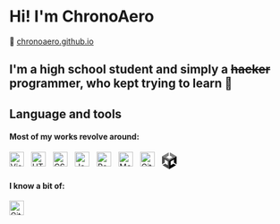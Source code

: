 # Hi! I'm ChronoAero

🔗 [chronoaero.github.io](chronoaero.github.io)

## I'm a high school student and simply a ~~hacker~~ programmer, who kept trying to learn 👾

## Language and tools

#### Most of my works revolve around:

<img align="left" alt="Visual Studio Code" width="26px" src="https://cdn.jsdelivr.net/gh/devicons/devicon/icons/vscode/vscode-original.svg" style="padding-right:10px;" />
<img align="left" alt="HTML5" width="26px" src="https://cdn.jsdelivr.net/gh/devicons/devicon/icons/html5/html5-original.svg" style="padding-right:10px;" />
<img align="left" alt="CSS3" width="26px" src="https://cdn.jsdelivr.net/gh/devicons/devicon/icons/css3/css3-original.svg" style="padding-right:10px;" />
<img align="left" alt="JavaScript" width="26px" src="https://cdn.jsdelivr.net/gh/devicons/devicon/icons/javascript/javascript-original.svg" style="padding-right:10px;" />
<img align="left" alt="React" width="26px" src="https://cdn.jsdelivr.net/gh/devicons/devicon/icons/react/react-original.svg" style="padding-right:10px;" />
<img align="left" alt="MongoDB" width="26px" src="https://cdn.jsdelivr.net/gh/devicons/devicon/icons/mongodb/mongodb-original.svg" style="padding-right:10px;" />
<img align="left" alt="GitHub" width="26px" src="https://user-images.githubusercontent.com/3369400/139448065-39a229ba-4b06-434b-bc67-616e2ed80c8f.png" style="padding-right:10px;" />
<svg version="1.1" id="Logo" xmlns="http://www.w3.org/2000/svg" width="80px" x="0" y="0" viewBox="0 0 130.5 48" xml:space="preserve" width="87" height="32"><style>.st0{fill:#4c4c4c}</style><path class="st0" d="M42.5 33.6V11.2L23.1 0v8.6l7.6 4.4c.3.2.3.6 0 .7l-9 5.2c-.3.2-.6.1-.8 0l-9-5.2c-.3-.1-.3-.6 0-.7l7.6-4.4V0L0 11.2v22.4-.1.1l7.4-4.3v-8.8c0-.3.4-.5.6-.4l9 5.2c.3.2.4.4.4.7v10.4c0 .3-.4.5-.6.4l-7.6-4.4-7.4 4.3L21.2 48l19.4-11.2-7.4-4.3-7.6 4.4c-.3.2-.6 0-.6-.4V26.1c0-.3.2-.6.4-.7l9-5.2c.3-.2.6 0 .6.4v8.8l7.5 4.2z"></path><path d="M21.2 48l19.4-11.2-7.4-4.3-7.6 4.4c-.3.2-.6 0-.6-.4V26.1c0-.3.2-.6.4-.7l9-5.2c.3-.2.6 0 .6.4v8.8l7.4 4.3V11.2L21.2 23.5V48z"></path><path d="M23.1 0v8.6l7.6 4.4c.3.2.3.6 0 .7l-9 5.2c-.3.2-.6.1-.8 0l-9-5.2c-.3-.1-.3-.6 0-.7l7.6-4.4V0L0 11.2l21.2 12.3 21.2-12.3L23.1 0z" fill="gray"></path><path class="st0" d="M16.9 36.9l-7.6-4.4-7.4 4.3L21.3 48V23.5L0 11.2v22.4-.1.1l7.4-4.3v-8.8c0-.3.4-.5.6-.4l9 5.2c.3.2.4.4.4.7v10.4c.1.4-.2.7-.5.5z"></path></svg>
<br/>

#### I know a bit of:

<img align="left" alt="GitHub" width="26px" src="https://upload.wikimedia.org/wikipedia/commons/c/c3/Python-logo-notext.svg" style="padding-right:10px;" />
<br/>


<!---
ChronoAero/ChronoAero is a ✨ special ✨ repository because its `README.md` (this file) appears on your GitHub profile.
You can click the Preview link to take a look at your changes.
--->
